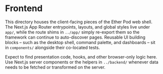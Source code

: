 # Frontend

This directory houses the client-facing pieces of the Ether Pod web shell. The
Next.js App Router entrypoints, layouts, and global styles live under `app/`,
while the route shims in `../app/` simply re-export them so the framework can
continue to auto-discover pages. Reusable UI building blocks – such as the
desktop shell, command palette, and dashboards – sit in `components/` alongside
their co-located tests.

Expect to find presentation code, hooks, and other browser-only logic here. Use
Next.js server components or the helpers in `../backend/` whenever data needs to
be fetched or transformed on the server.
